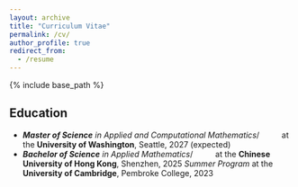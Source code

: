 ```yaml
---
layout: archive
title: "Curriculum Vitae"
permalink: /cv/
author_profile: true
redirect_from:
  - /resume
---
```


{% include base_path %}
## Education
- <i><b>Master of Science</b> in Applied and Computational Mathematics</i>/
&emsp; &emsp; at the <b>University of Washington</b>, Seattle, 2027 (expected)
- <i><b>Bachelor of Science</b> in Applied Mathematics</i>/
&emsp; &emsp; at the <b>Chinese University of Hong Kong</b>, Shenzhen, 2025
<i>Summer Program</i> at the <b>University of Cambridge</b>, Pembroke College, 2023
